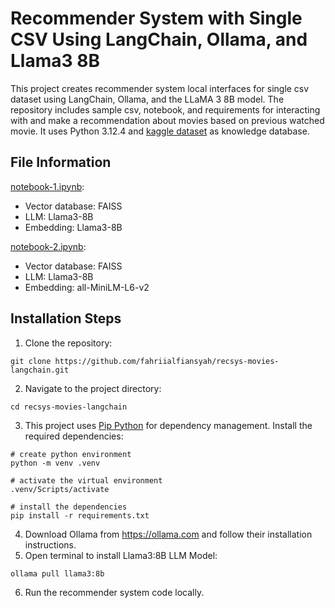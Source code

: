# Recommender System with Single CSV Using LangChain, Ollama, and Llama3 8B
This project creates recommender system local interfaces for single csv dataset using LangChain, Ollama, and the LLaMA 3 8B model. The repository includes sample csv, notebook, and requirements for interacting with and make a recommendation about movies based on previous watched movie. It uses Python 3.12.4 and [kaggle dataset](https://www.kaggle.com/datasets/luiscorter/netflix-original-films-imdb-scores) as knowledge database.

## File Information
[notebook-1.ipynb](https://github.com/fahriialfiansyah/recsys-movies-langchain/blob/main/notebook-1.ipynb):
- Vector database: FAISS
- LLM: Llama3-8B
- Embedding: Llama3-8B

[notebook-2.ipynb](https://github.com/fahriialfiansyah/recsys-movies-langchain/blob/main/notebook-2.ipynb):
- Vector database: FAISS
- LLM: Llama3-8B
- Embedding: all-MiniLM-L6-v2

## Installation Steps
1. Clone the repository:
```shell
git clone https://github.com/fahriialfiansyah/recsys-movies-langchain.git
```
2. Navigate to the project directory:
```shell
cd recsys-movies-langchain
```
3. This project uses [Pip Python](https://pip.pypa.io/en/stable/) for dependency management. Install the required dependencies:
```shell
# create python environment
python -m venv .venv

# activate the virtual environment
.venv/Scripts/activate

# install the dependencies
pip install -r requirements.txt
```
4. Download Ollama from https://ollama.com and follow their installation instructions.
5. Open terminal to install Llama3:8B LLM Model:
```shell
ollama pull llama3:8b
```
6. Run the recommender system code locally.
